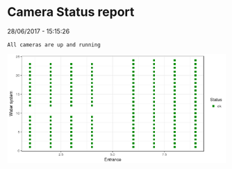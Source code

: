 Camera Status report
================
28/06/2017 - 15:15:26

    All cameras are up and running

![](camreport_files/figure-markdown_github/unnamed-chunk-2-1.png)
